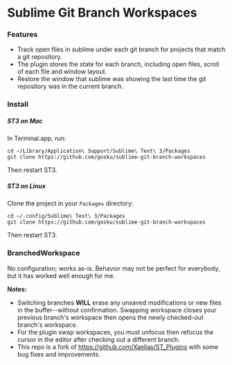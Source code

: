 # Sublime Git Branch Workspaces

### Features

* Track open files in sublime under each git branch for projects that match a git repository.
* The plugin stores the state for each branch, including open files, scroll of each file and window layout.
* Restore the window that sublime was showing the last time the git repository was in the current branch.

### Install

##### ST3 on Mac

In Terminal.app, run:

    cd ~/Library/Application\ Support/Sublime\ Text\ 3/Packages
    git clone https://github.com/gosku/sublime-git-branch-workspaces

Then restart ST3.

##### ST3 on Linux

Clone the project in your `Packages` directory:

    cd ~/.config/Sublime\ Text\ 3/Packages
    git clone https://github.com/gosku/sublime-git-branch-workspaces

Then restart ST3.

### BranchedWorkspace

No configuration; works as-is. Behavior may not be perfect for everybody, but it has worked well enough for me.

**Notes:**

* Switching branches **WILL** erase any unsaved modifications or new files in the buffer--without confirmation. Swapping workspace closes your previous branch's workspace then opens the newly checked-out branch's workspace.
* For the plugin swap workspaces, you must unfocus then refocus the cursor in the editor after checking out a different branch.
* This repo is a fork of https://github.com/Xaelias/ST_Plugins with some bug fixes and improvements.
